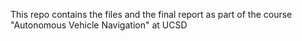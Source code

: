 This repo contains the files and the final report as part of the course "Autonomous Vehicle Navigation" at UCSD 
